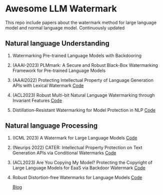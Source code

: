 # Awesome LLM Watermark
This repo include papers about the watermark method for large language model and normal language model.
Continuously updated

## Natural language Understanding
1. Watermarking Pre-trained Language Models with Backdooring 

2. (AAAI-2023) PLMmark: A Secure and Robust Black-Box Watermarking Framework for Pre-trained Language Models
3. (AAAI2022) Protecting Intellectual Property of Language Generation APIs with Lexical Watermark
   [Code](https://github.com/xlhex/NLG_api_watermark)
5. (ACL2023) Robust Multi-bit Natural Language Watermarking through Invariant Features
   [Code](https://github.com/bangawayoo/nlp-watermarking)

6. Distillation-Resistant Watermarking for Model Protection in NLP          [Code](https://github.com/XuandongZhao/DRW)

## Natural language Processing
1. (ICML 2023) A Watermark for Large Language Models 
   [Code](https://github.com/jwkirchenbauer/lm-watermarking)

2. (Neurips 2022) CATER: Intellectual Property Protection on Text Generation APIs via Conditional Watermarks
   [Code](https://github.com/xlhex/cater_neurips)
3. (ACL2023) Are You Copying My Model? Protecting the Copyright of Large Language Models for EaaS via Backdoor Watermark 
   [Code](https://github.com/yjw1029/EmbMarker)

4. Robust Distortion-free Watermarks for Language Models 
   [Code](https://github.com/jthickstun/watermark)

   [Blog](https://crfm.stanford.edu/2023/07/30/watermarking.html)
   




